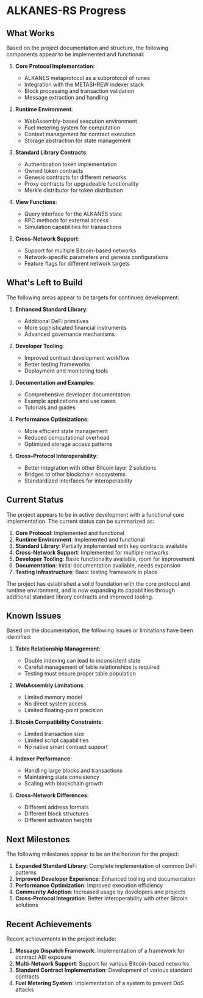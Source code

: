 # ALKANES-RS Progress

## What Works

Based on the project documentation and structure, the following components appear to be implemented and functional:

1. **Core Protocol Implementation**:
   - ALKANES metaprotocol as a subprotocol of runes
   - Integration with the METASHREW indexer stack
   - Block processing and transaction validation
   - Message extraction and handling

2. **Runtime Environment**:
   - WebAssembly-based execution environment
   - Fuel metering system for computation
   - Context management for contract execution
   - Storage abstraction for state management

3. **Standard Library Contracts**:
   - Authentication token implementation
   - Owned token contracts
   - Genesis contracts for different networks
   - Proxy contracts for upgradeable functionality
   - Merkle distributor for token distribution

4. **View Functions**:
   - Query interface for the ALKANES state
   - RPC methods for external access
   - Simulation capabilities for transactions

5. **Cross-Network Support**:
   - Support for multiple Bitcoin-based networks
   - Network-specific parameters and genesis configurations
   - Feature flags for different network targets

## What's Left to Build

The following areas appear to be targets for continued development:

1. **Enhanced Standard Library**:
   - Additional DeFi primitives
   - More sophisticated financial instruments
   - Advanced governance mechanisms

2. **Developer Tooling**:
   - Improved contract development workflow
   - Better testing frameworks
   - Deployment and monitoring tools

3. **Documentation and Examples**:
   - Comprehensive developer documentation
   - Example applications and use cases
   - Tutorials and guides

4. **Performance Optimizations**:
   - More efficient state management
   - Reduced computational overhead
   - Optimized storage access patterns

5. **Cross-Protocol Interoperability**:
   - Better integration with other Bitcoin layer 2 solutions
   - Bridges to other blockchain ecosystems
   - Standardized interfaces for interoperability

## Current Status

The project appears to be in active development with a functional core implementation. The current status can be summarized as:

1. **Core Protocol**: Implemented and functional
2. **Runtime Environment**: Implemented and functional
3. **Standard Library**: Partially implemented with key contracts available
4. **Cross-Network Support**: Implemented for multiple networks
5. **Developer Tooling**: Basic functionality available, room for improvement
6. **Documentation**: Initial documentation available, needs expansion
7. **Testing Infrastructure**: Basic testing framework in place

The project has established a solid foundation with the core protocol and runtime environment, and is now expanding its capabilities through additional standard library contracts and improved tooling.

## Known Issues

Based on the documentation, the following issues or limitations have been identified:

1. **Table Relationship Management**:
   - Double indexing can lead to inconsistent state
   - Careful management of table relationships is required
   - Testing must ensure proper table population

2. **WebAssembly Limitations**:
   - Limited memory model
   - No direct system access
   - Limited floating-point precision

3. **Bitcoin Compatibility Constraints**:
   - Limited transaction size
   - Limited script capabilities
   - No native smart contract support

4. **Indexer Performance**:
   - Handling large blocks and transactions
   - Maintaining state consistency
   - Scaling with blockchain growth

5. **Cross-Network Differences**:
   - Different address formats
   - Different block structures
   - Different activation heights

## Next Milestones

The following milestones appear to be on the horizon for the project:

1. **Expanded Standard Library**: Complete implementation of common DeFi patterns
2. **Improved Developer Experience**: Enhanced tooling and documentation
3. **Performance Optimization**: Improved execution efficiency
4. **Community Adoption**: Increased usage by developers and projects
5. **Cross-Protocol Integration**: Better interoperability with other Bitcoin solutions

## Recent Achievements

Recent achievements in the project include:

1. **Message Dispatch Framework**: Implementation of a framework for contract ABI exposure
2. **Multi-Network Support**: Support for various Bitcoin-based networks
3. **Standard Contract Implementation**: Development of various standard contracts
4. **Fuel Metering System**: Implementation of a system to prevent DoS attacks